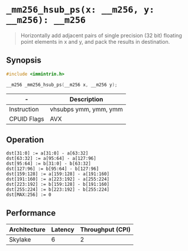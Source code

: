 `_mm256_hsub_ps(x: __m256, y: __m256): __m256`
==============================================

> Horizontally add adjacent pairs of single precision (32 bit) floating point elements in x and y, and pack the results in destination.

## Synopsis

```c
#include <immintrin.h>

__m256 _mm256_hsub_ps(__m256 x, __m256 y);
```

| -           | Description           |
| ----------- | --------------------- |
| Instruction | vhsubps ymm, ymm, ymm |
| CPUID Flags | AVX                   |

## Operation

```
dst[31:0] := a[31:0] - a[63:32]
dst[63:32] := a[95:64] - a[127:96]
dst[95:64] := b[31:0] - b[63:32]
dst[127:96] := b[95:64] - b[127:96]
dst[159:128] := a[159:128] - a[191:160]
dst[191:160] := a[223:192] - a[255:224]
dst[223:192] := b[159:128] - b[191:160]
dst[255:224] := b[223:192] - b[255:224]
dst[MAX:256] := 0
```

## Performance

| Architecture | Latency | Throughput (CPI) |
| ------------ | ------- | ---------------- |
| Skylake      | 6       | 2                |
